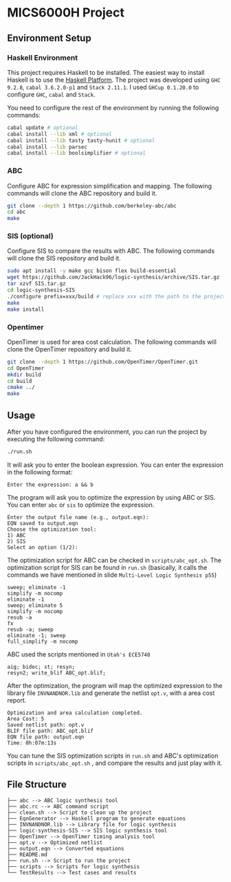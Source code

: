 # MICS6000H Project

## Environment Setup

### Haskell Environment

This project requires Haskell to be installed. The easiest way to install Haskell is to use the [Haskell Platform](https://www.haskell.org/downloads/). The project was developed using `GHC 9.2.8`, `cabal 3.6.2.0-p1` and `Stack 2.11.1`. I used `GHCup 0.1.20.0` to configure `GHC`, `cabal` and `Stack`.

You need to configure the rest of the environment by running the following commands:

```bash
cabal update # optional
cabal install --lib xml # optional
cabal install --lib tasty tasty-hunit # optional
cabal install --lib parsec
cabal install --lib boolsimplifier # optional
```

### ABC

Configure ABC for expression simplification and mapping. The following commands will clone the ABC repository and build it.

```bash
git clone --depth 1 https://github.com/berkeley-abc/abc
cd abc
make
```

### SIS (optional)

Configure SIS to compare the results with ABC. The following commands will clone the SIS repository and build it.

```bash
sudo apt install -y make gcc bison flex build-essential
wget https://github.com/JackHack96/logic-synthesis/archive/SIS.tar.gz
tar xzvf SIS.tar.gz
cd logic-synthesis-SIS
./configure prefix=xxx/build # replace xxx with the path to the project directory
make
make install
```

### Opentimer

OpenTimer is used for area cost calculation. The following commands will clone the OpenTimer repository and build it.

```bash
git clone --depth 1 https://github.com/OpenTimer/OpenTimer.git
cd OpenTimer
mkdir build
cd build
cmake ../
make 
```


## Usage

After you have configured the environment, you can run the project by executing the following command:

```bash
./run.sh
```

It will ask you to enter the boolean expression. You can enter the expression in the following format:

```
Enter the expression: a && b
```

The program will ask you to optimize the expression by using ABC or SIS. You can enter `abc` or `sis` to optimize the expression. 

```
Enter the output file name (e.g., output.eqn):
EQN saved to output.eqn
Choose the optimization tool:
1) ABC
2) SIS
Select an option (1/2): 
```

The optimization script for ABC can be checked in `scripts/abc_opt.sh`. The optimization script for SIS can be found in `run.sh` (basically, it calls the commands we have mentioned in slide `Multi-Level Logic Synthesis p55`)

```
sweep; eliminate -1
simplify -m nocomp
eliminate -1
sweep; eliminate 5 
simplify -m nocomp
resub -a
fx
resub -a; sweep
eliminate -1; sweep
full_simplify -m nocomp
```

ABC used the scripts mentioned in `Utah's ECE5740`

```
aig; bidec; st; resyn;
resyn2; write_blif ABC_opt.blif;
```

After the optimization, the program will map the optimized expression to the library file `INVNANDNOR.lib` and generate the netlist `opt.v`, with a area cost report.

```
Optimization and area calculation completed.
Area Cost: 5
Saved netlist path: opt.v
BLIF file path: ABC_opt.blif
EQN file path: output.eqn
Time: 0h:07m:13s   
```

You can tune the SIS optimization scripts in `run.sh` and ABC's optimization scripts in `scripts/abc_opt.sh` , and compare the results and just play with it.


## File Structure

```
├── abc --> ABC logic synthesis tool
├── abc.rc --> ABC command script
├── clean.sh --> Script to clean up the project
├── EqnGenerator --> Haskell program to generate equations
├── INVNANDNOR.lib --> Library file for logic synthesis
├── logic-synthesis-SIS --> SIS logic synthesis tool
├── OpenTimer --> OpenTimer timing analysis tool
├── opt.v --> Optimized netlist
├── output.eqn --> Converted equations
├── README.md
├── run.sh --> Script to run the project
├── scripts --> Scripts for logic synthesis
└── TestResults --> Test cases and results
```
